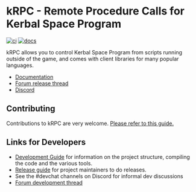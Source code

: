 # kRPC - Remote Procedure Calls for Kerbal Space Program

[![ci](https://github.com/krpc/krpc/actions/workflows/ci.yml/badge.svg)](https://github.com/krpc/krpc/actions/workflows/ci.yml) [![docs](https://github.com/krpc/krpc/actions/workflows/docs.yml/badge.svg?branch=docs)](https://github.com/krpc/krpc/actions/workflows/docs.yml)

kRPC allows you to control Kerbal Space Program from scripts running outside of
the game, and comes with client libraries for many popular languages.

 * [Documentation](https://krpc.github.io/krpc)
 * [Forum release thread](http://forum.kerbalspaceprogram.com/index.php?/topic/130742-105-krpc-remote-control-your-ships-using-python-c-c-lua-v021-10th-feb-2016/)
 * [Discord](https://discord.gg/bXuaTrj)

## Contributing

Contributions to kRPC are very welcome. [Please refer to this guide.](Contributing.md)

## Links for Developers

 * [Development Guide](Development-Guide.md) for information on the project structure, compiling the code and the various tools.
 * [Release guide](Release-Guide.md) for project maintainers to do releases.
 * See the #devchat channels on Discord for informal dev discussions
 * [Forum development thread](https://forum.kerbalspaceprogram.com/index.php?/topic/62902-14113x122-krpc-remote-procedure-call-server-v045-17th-march-2018/)
